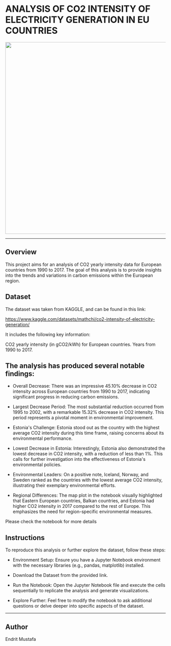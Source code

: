 # ANALYSIS OF CO2 INTENSITY OF ELECTRICITY GENERATION IN EU COUNTRIES

<img src="https://iea.imgix.net/69f767b9-6676-4345-a1ea-9dc410ae5990/GettyImages-1303511343.png?auto=compress%2Cformat&fit=min&q=80&rect=0%2C0%2C3991%2C2245&w=1220&fit=crop&fm=jpg&q=70&auto=format&h=686" width="700" height="600">

---

## Overview

This project aims for an analysis of CO2 yearly intensity data for European countries from 1990 to 2017. The goal of this analysis is to provide insights into the trends and variations in carbon emissions within the European region.

## Dataset
The dataset was taken from KAGGLE, and can be found in this link:

https://www.kaggle.com/datasets/mathchi/co2-intensity-of-electricity-generation/

It includes the following key information:

CO2 yearly intensity (in gCO2/kWh) for European countries.
Years from 1990 to 2017.

## The analysis has produced several notable findings:

* Overall Decrease: There was an impressive 45.10% decrease in CO2 intensity across European countries from 1990 to 2017, indicating significant progress in reducing carbon emissions.

* Largest Decrease Period: The most substantial reduction occurred from 1995 to 2002, with a remarkable 15.32% decrease in CO2 intensity. This period represents a pivotal moment in environmental improvement.

* Estonia's Challenge: Estonia stood out as the country with the highest average CO2 intensity during this time frame, raising concerns about its environmental performance.

* Lowest Decrease in Estonia: Interestingly, Estonia also demonstrated the lowest decrease in CO2 intensity, with a reduction of less than 1%. This calls for further investigation into the effectiveness of Estonia's environmental policies.

* Environmental Leaders: On a positive note, Iceland, Norway, and Sweden ranked as the countries with the lowest average CO2 intensity, illustrating their exemplary environmental efforts.

* Regional Differences: The map plot in the notebook visually highlighted that Eastern European countries, Balkan countries, and Estonia had higher CO2 intensity in 2017 compared to the rest of Europe. This emphasizes the need for region-specific environmental measures.

Please check the notebook for more details

## Instructions

To reproduce this analysis or further explore the dataset, follow these steps:

* Environment Setup: Ensure you have a Jupyter Notebook environment with the necessary libraries (e.g., pandas, matplotlib) installed.

* Download the Dataset from the provided link.

* Run the Notebook: Open the Jupyter Notebook file and execute the cells sequentially to replicate the analysis and generate visualizations.

* Explore Further: Feel free to modify the notebook to ask additional questions or delve deeper into specific aspects of the dataset.
---
## Author
Endrit Mustafa
